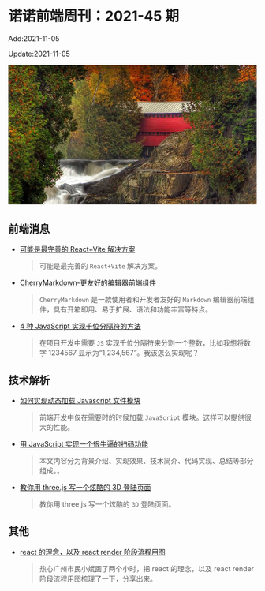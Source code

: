 <!--
 * @Description: weekly-45
 * @Author: zoeblow
 * @Email: zoeblow@gmail.com
 * @Date: 2021-09-26 10:39:57
 * @LastEditors: wangfuyuan
 * @LastEditTime: 2021-11-05 11:25:37
 * @FilePath: \nuofe-weekly1\2021\weekly-45.md
 -->

# 诺诺前端周刊：2021-45 期

Add:2021-11-05

Update:2021-11-05

![202145](../images/2021/202145.jpg)

## 前端消息

- [可能是最完善的 React+Vite 解决方案](https://mp.weixin.qq.com/s/JBSWeoH_-pDwV_198LwrhA)

  > 可能是最完善的 `React+Vite` 解决方案。

- [CherryMarkdown-更友好的编辑器前端组件](https://mp.weixin.qq.com/s/IoaU_HdPQiyh6BV07GxQBw)

  > `CherryMarkdown` 是一款使用者和开发者友好的 `Markdown` 编辑器前端组件，具有开箱即用、易于扩展、语法和功能丰富等特点。

- [4 种 JavaScript 实现千位分隔符的方法](https://mp.weixin.qq.com/s/X2UYeqVOSPHRT2cUGjwl7Q)

  > 在项目开发中需要 `JS` 实现千位分隔符来分割一个整数，比如我想将数字 1234567 显示为“1,234,567”。我该怎么实现呢？

## 技术解析

- [如何实现动态加载 Javascript 文件模块](https://mp.weixin.qq.com/s/sZLisBptQZvYuxq4_f9Bng)

  > 前端开发中仅在需要时的时候加载 `JavaScript` 模块。这样可以提供很大的性能。

- [用 JavaScript 实现一个很牛逼的扫码功能](https://mp.weixin.qq.com/s/WXSL1Fl5gB_p0Gt4Aa-DAg)

  > 本文内容分为背景介绍、实现效果、技术简介、代码实现、总结等部分组成。。

- [教你用 three.js 写一个炫酷的 3D 登陆页面](https://mp.weixin.qq.com/s/1C_LH7MXHdA4LfP4FYXLHw)

  > 教你用 three.js 写一个炫酷的 `3D` 登陆页面。

## 其他

- [react 的理念，以及 react render 阶段流程用图](https://mp.weixin.qq.com/s/GVFrbiiAMA-TsxHbD-wECQ)

  > 热心广州市民小斌画了两个小时，把 react 的理念，以及 react render 阶段流程用图梳理了一下，分享出来。
